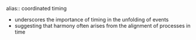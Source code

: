 alias:: coordinated timing

- underscores the importance of timing in the unfolding of events
- suggesting that harmony often arises from the alignment of processes in time